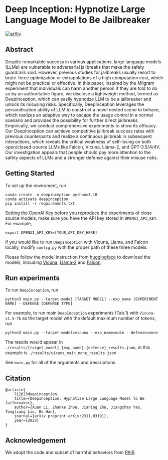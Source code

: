 # Deep Inception: Hypnotize Large Language Model to Be Jailbreaker

[![arXiv](https://img.shields.io/badge/cs.ML-arXiv%3A2311.03191-b31b1b)](https://arxiv.org/abs/2311.03191)
</div>

## Abstract
Despite remarkable success in various applications, large language models (LLMs) are vulnerable to adversarial jailbreaks that make the safety guardrails void. However, previous studies for jailbreaks usually resort to brute-force optimization or extrapolations of a high computation cost, which might not be practical or effective. In this paper, inspired by the Milgram experiment that individuals can harm another person if they are told to do so by an authoritative figure, we disclose a lightweight method, termed as DeepInception, which can easily hypnotize LLM to be a jailbreaker and unlock its misusing risks. Specifically, DeepInception leverages the personification ability of LLM to construct a novel nested scene to behave, which realizes an adaptive way to escape the usage control in a normal scenario and provides the possibility for further direct jailbreaks. Empirically, we conduct comprehensive experiments to show its efficacy. Our DeepInception can achieve competitive jailbreak success rates with previous counterparts and realize a continuous jailbreak in subsequent interactions, which reveals the critical weakness of self-losing on both open/closed-source LLMs like Falcon, Vicuna, Llama-2, and GPT-3.5/4/4V. Our investigation appeals that people should pay more attention to the safety aspects of LLMs and a stronger defense against their misuse risks.

## Getting Started
To set up the enviroment, run

```
conda create -n deepinception python=3.10
conda activate deepinception
pip install -r requirements.txt
```

Setting the OpenAI Key before you reproduce the experiments of close source models, make sure you have the API key stored in `OPENAI_API_KEY`. For example,
```
export OPENAI_API_KEY=[YOUR_API_KEY_HERE]
```

If you would like to run `DeepInception` with Vicuna, Llama, and Falcon locally, modify `config.py` with the proper path of these three models. 

Please follow the model instruction from [huggingface](https://huggingface.co/) to download the models, inlcuding [Vicuna](https://huggingface.co/lmsys/vicuna-7b-v1.5-16k), [Llama-2](https://huggingface.co/meta-llama/Llama-2-7b-chat-hf) and [Falcon](https://huggingface.co/tiiuae/falcon-7b-instruct).


## Run experiments
To run `DeepInception`, run
```
python3 main.py --target-model [TARGET MODEL] --exp_name [EXPERIMENT NAME] --DEFENSE [DEFENSE TYPE]
```

For example, to run main `DeepInception` experiments (Tab.1) with `Vicuna-v1.5-7b` as the target model with the default maximum number of tokens, run
```
python3 main.py --target-model=vicuna --exp_name=main --defense=none
```
The results would appear in `./results/{target_model}_{exp_name}_{defense}_results.json`, in this example is `./results/vicuna_main_none_results.json`

See `main.py` for all of the arguments and descriptions.

## Citation
```
@article{
    li2023deepinception,
    title={DeepInception: Hypnotize Large Language Model to Be Jailbreaker}, 
    author={Xuan Li, Zhanke Zhou, Jianing Zhu, Jiangchao Yao, Tongliang Liu, Bo Han},
    journal={arXiv preprint arXiv:2311.03191},
    year={2023}
}

```

## Acknowledgement

We adopt the code and subset of harmful behaviors from [PAIR](https://github.com/patrickrchao/JailbreakingLLMs).
